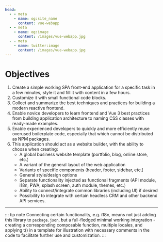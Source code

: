 ```yaml
---
head:
  - - meta
    - name: og:site_name
      content: vue-webapp
  - - meta
    - name: og:image
      content: /images/vue-webapp.jpg
  - - meta
    - name: twitter:image
      content: /images/vue-webapp.jpg
---
```


# Objectives 

1. Create a simple working SPA front-end application for a specific task in a few minutes, style it and fill it with content in a few hours.
2. Customize it with small functional code blocks.
3. Collect and summarize the best techniques and practices for building a modern reactive frontend.
4. Enable novice developers to learn frontend and Vue 3 best practices from building application architecture to naming CSS classes with ready-made examples.
5. Enable experienced developers to quickly and more efficiently reuse overused boilerplate code, especially that which cannot be distributed as NPM packages.
6. This application should act as a website builder, with the ability to choose when creating:
    - A global business website template (portfolio, blog, online store, etc.)
    - A variant of the general layout of the web application
    - Variants of specific components (header, footer, sidebar, etc.)
    - General style/design options
    - Separate functionality injected as functional fragments (API module, i18n, PWA, splash screen, auth module, themes, etc.)
    - Ability to connect/integrate common libraries (including UI) if desired
    - Possibility to integrate with certain headless CRM and other backend API services.

------

::: tip note
Connecting certain functionality, e.g. i18n, means not just adding this library to `package.json`, but a full-fledged minimal working integration - creating a corresponding composable function, multiple locales, and applying t() in a template for illustration with necessary comments in the code to facilitate further use and customization.
:::